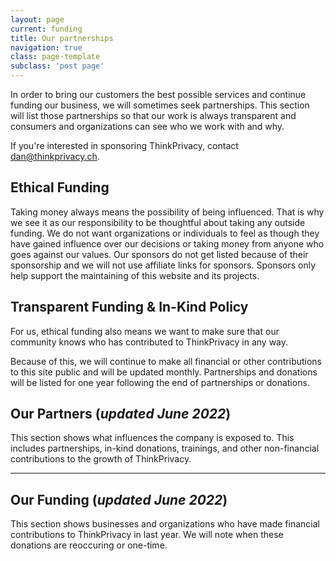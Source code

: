 ```yaml
---
layout: page
current: funding
title: Our partnerships
navigation: true
class: page-template
subclass: 'post page'
---
```

In order to bring our customers the best possible services and continue funding our business, we will sometimes seek partnerships. This section will list those partnerships so that our work is always transparent and consumers and organizations can see who we work with and why.

If you're interested in sponsoring ThinkPrivacy, contact dan@thinkprivacy.ch. 

## Ethical Funding

Taking money always means the possibility of being influenced. That is why we see it as our responsibility to be thoughtful about taking any outside funding. We do not want organizations or individuals to feel as though they have gained influence over our decisions or taking money from anyone who goes against our values. Our sponsors do not get listed because of their sponsorship and we will not use affiliate links for sponsors. Sponsors only help support the maintaining of this website and its projects. 

## Transparent Funding & In-Kind Policy

For us, ethical funding also means we want to make sure that our community knows who has contributed to ThinkPrivacy in any way.

Because of this, we will continue to make all financial or other contributions to this site public and will be updated monthly. Partnerships and donations will be listed for one year following the end of partnerships or donations.

## Our Partners (*updated June 2022*)

This section shows what influences the company is exposed to. This includes partnerships, in-kind donations, trainings, and other non-financial contributions to the growth of ThinkPrivacy.

***

## Our Funding (*updated June 2022*)

This section shows businesses and organizations who have made financial contributions to ThinkPrivacy in last year. We will note when these donations are reoccuring or one-time.
